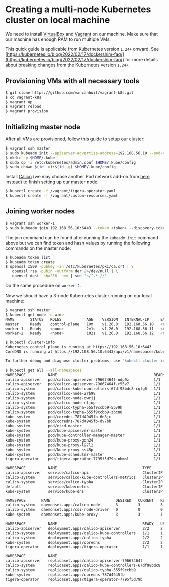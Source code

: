 # Creating a multi-node Kubernetes cluster on local machine

We need to install [VirtualBox](https://www.virtualbox.org/) and [Vagrant](https://www.vagrantup.com/) on our machine. Make sure that our machine has enough RAM to run multiple VMs.

This quick guide is applicable from Kubernetes version `1.24+` onward. See [https://kubernetes.io/blog/2022/02/17/dockershim-faq/](https://kubernetes.io/blog/2022/02/17/dockershim-faq/) for more details about breaking changes from the Kubernetes version `1.24+`.

## Provisioning VMs with all necessary tools
```sh
$ git clone https://github.com/vancanhuit/vagrant-k8s.git
$ cd vagrant-k8s
$ vagrant up
$ vagrant reload
$ vagrant provision
```

## Initializing master node
After all VMs are provisioned, follow this [guide](https://kubernetes.io/docs/setup/production-environment/tools/kubeadm/create-cluster-kubeadm/) to setup our cluster:

```sh
$ vagrant ssh master
$ sudo kubeadm init --apiserver-advertise-address=192.168.56.10 --pod-network-cidr=10.244.0.0/16
$ mkdir -p $HOME/.kube
$ sudo cp -i /etc/kubernetes/admin.conf $HOME/.kube/config
$ sudo chown $(id -u):$(id -g) $HOME/.kube/config
```
Install [Calico](https://projectcalico.docs.tigera.io/getting-started/kubernetes/quickstart) (we may choose another Pod network add-on from [here](https://kubernetes.io/docs/concepts/cluster-administration/networking/#how-to-implement-the-kubernetes-networking-model) instead) to finish setting up our master node:

```sh
$ kubectl create -f /vagrant/tigera-operator.yaml
$ kubectl create -f /vagrant/custom-resources.yaml
```

## Joining worker nodes
```sh
$ vagrant ssh worker-1
$ sudo kubeadm join 192.168.56.10:6443 --token <token> --discovery-token-ca-cert-hash sha256:<hash>
```
The join command can be found after running the `kubeadm init` command above but we can find token and hash values by running the following commands on the master node:

```sh
$ kubeadm token list
$ kubeadm token create
$ openssl x509 -pubkey -in /etc/kubernetes/pki/ca.crt | \
   openssl rsa -pubin -outform der 2>/dev/null | \
   openssl dgst -sha256 -hex | sed 's/^.* //'
```

Do the same procedure on `worker-2`.

Now we should have a 3-node Kubernetes cluster running on our local machine:

```sh
$ vagrant ssh master
$ kubectl get node -o wide
NAME       STATUS   ROLES           AGE    VERSION   INTERNAL-IP     EXTERNAL-IP   OS-IMAGE                         KERNEL-VERSION    CONTAINER-RUNTIME
master     Ready    control-plane   10m    v1.26.0   192.168.56.10   <none>        Debian GNU/Linux 11 (bullseye)   5.10.0-19-amd64   containerd://1.6.13
worker-1   Ready    <none>          2m1s   v1.26.0   192.168.56.11   <none>        Debian GNU/Linux 11 (bullseye)   5.10.0-19-amd64   containerd://1.6.13
worker-2   Ready    <none>          102s   v1.26.0   192.168.56.12   <none>        Debian GNU/Linux 11 (bullseye)   5.10.0-19-amd64   containerd://1.6.13
```

```sh
$ kubectl cluster-info
Kubernetes control plane is running at https://192.168.56.10:6443
CoreDNS is running at https://192.168.56.10:6443/api/v1/namespaces/kube-system/services/kube-dns:dns/proxy

To further debug and diagnose cluster problems, use 'kubectl cluster-info dump'.
```

```sh
$ kubectl get all --all-namespaces
NAMESPACE          NAME                                           READY   STATUS    RESTARTS   AGE
calico-apiserver   pod/calico-apiserver-79667464f-ndp9z           1/1     Running   0          5m40s
calico-apiserver   pod/calico-apiserver-79667464f-r55v7           1/1     Running   0          5m40s
calico-system      pod/calico-kube-controllers-67df98bdc8-cqfg6   1/1     Running   0          6m53s
calico-system      pod/calico-node-2rb98                          1/1     Running   0          2m53s
calico-system      pod/calico-node-dwrjj                          1/1     Running   0          3m12s
calico-system      pod/calico-node-nljnp                          1/1     Running   0          6m53s
calico-system      pod/calico-typha-555f9ccbb9-5pv9h              1/1     Running   0          2m46s
calico-system      pod/calico-typha-555f9ccbb9-zbcn8              1/1     Running   0          6m53s
kube-system        pod/coredns-787d4945fb-6n8jc                   1/1     Running   0          11m
kube-system        pod/coredns-787d4945fb-dv7bb                   1/1     Running   0          11m
kube-system        pod/etcd-master                                1/1     Running   0          12m
kube-system        pod/kube-apiserver-master                      1/1     Running   0          12m
kube-system        pod/kube-controller-manager-master             1/1     Running   0          12m
kube-system        pod/kube-proxy-gqn24                           1/1     Running   0          2m53s
kube-system        pod/kube-proxy-l97l2                           1/1     Running   0          11m
kube-system        pod/kube-proxy-ss45p                           1/1     Running   0          3m12s
kube-system        pod/kube-scheduler-master                      1/1     Running   0          12m
tigera-operator    pod/tigera-operator-7795f5d79b-nbmsl           1/1     Running   0          8m38s

NAMESPACE          NAME                                      TYPE        CLUSTER-IP       EXTERNAL-IP   PORT(S)                  AGE
calico-apiserver   service/calico-api                        ClusterIP   10.104.28.126    <none>        443/TCP                  5m40s
calico-system      service/calico-kube-controllers-metrics   ClusterIP   10.102.54.177    <none>        9094/TCP                 5m43s
calico-system      service/calico-typha                      ClusterIP   10.105.125.137   <none>        5473/TCP                 6m53s
default            service/kubernetes                        ClusterIP   10.96.0.1        <none>        443/TCP                  12m
kube-system        service/kube-dns                          ClusterIP   10.96.0.10       <none>        53/UDP,53/TCP,9153/TCP   12m

NAMESPACE       NAME                             DESIRED   CURRENT   READY   UP-TO-DATE   AVAILABLE   NODE SELECTOR            AGE
calico-system   daemonset.apps/calico-node       3         3         3       3            3           kubernetes.io/os=linux   6m53s
calico-system   daemonset.apps/csi-node-driver   0         0         0       0            0           kubernetes.io/os=linux   6m53s
kube-system     daemonset.apps/kube-proxy        3         3         3       3            3           kubernetes.io/os=linux   12m

NAMESPACE          NAME                                      READY   UP-TO-DATE   AVAILABLE   AGE
calico-apiserver   deployment.apps/calico-apiserver          2/2     2            2           5m40s
calico-system      deployment.apps/calico-kube-controllers   1/1     1            1           6m53s
calico-system      deployment.apps/calico-typha              2/2     2            2           6m53s
kube-system        deployment.apps/coredns                   2/2     2            2           12m
tigera-operator    deployment.apps/tigera-operator           1/1     1            1           8m38s

NAMESPACE          NAME                                                 DESIRED   CURRENT   READY   AGE
calico-apiserver   replicaset.apps/calico-apiserver-79667464f           2         2         2       5m40s
calico-system      replicaset.apps/calico-kube-controllers-67df98bdc8   1         1         1       6m53s
calico-system      replicaset.apps/calico-typha-555f9ccbb9              2         2         2       6m53s
kube-system        replicaset.apps/coredns-787d4945fb                   2         2         2       11m
tigera-operator    replicaset.apps/tigera-operator-7795f5d79b           1         1         1       8m38s
```
